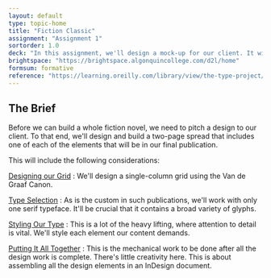 ```yaml
---
layout: default
type: topic-home
title: "Fiction Classic"
assignment: "Assignment 1"
sortorder: 1.0
deck: "In this assignment, we'll design a mock-up for our client. It will show them our design for their fiction novel with all its typographic elements."
brightspace: "https://brightspace.algonquincollege.com/d2l/home"
formsum: formative
reference: "https://learning.oreilly.com/library/view/the-type-project/9780136816034/ch31.xhtml"
---
```

## The Brief

Before we can build a whole fiction novel, we need to pitch a design to our client. To that end, we'll design and build a two-page spread that includes one of each of the elements that will be in our final publication.

This will include the following considerations:

[Designing our Grid](subpage1.html)
: We'll design a single-column grid using the Van de Graaf Canon.

[Type Selection](subpage2.html)
: As is the custom in such publications, we'll work with only one serif typeface. It'll be crucial that it contains a broad variety of glyphs.

[Styling Our Type](subpage3.html)
: This is a lot of the heavy lifting, where attention to detail is vital. We'll style each element our content demands.

[Putting It All Together](subpage4.html)
: This is the mechanical work to be done after all the design work is complete. There's little creativity here. This is about assembling all the design elements in an InDesign document.